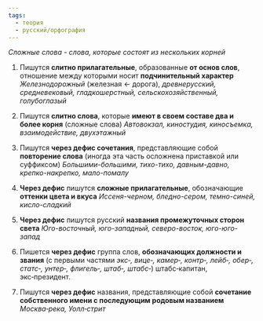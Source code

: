 ```yaml
---
tags:
  - теория
  - русский/орфография
---
```

*Сложные слова - слова, которые состоят из нескольких корней*

1. Пишутся **слитно прилагательные**, образованные **от основ слов**, отношение между которыми носит **подчинительный характер**
*Железнодорожный* (железная <- дорога), *древнерусский, средневековый, гладкошерстный, сельскохозяйственный, голубоглазый*

2. Пишутся **слитно слова**, которые **имеют в своем составе два и более корня** (сложные слова)
*Автовокзал, киностудия, киносъемка, взаимодействие, двухэтажный*

3. Пишутся **через дефис сочетания**, представляющие собой **повторение слова** (иногда эта часть осложнена приставкой или суффиксом)
*Большими-большими, тихо-тихо, давным-давно, крепко-накрепко, мало-помалу*

4. **Через дефис** пишутся **сложные прилагательные**, обозначающие **оттенки цвета и вкуса**
*Иссеня-черном, бледно-сером, темно-синей, кисло-сладкий*

5. **Через дефис** пишутся русский **названия промежуточных сторон света**
*Юго-восточный, юго-западный, северо-восток, юго-юго-запад*

6. Пишется **через дефис** группа слов, **обозначающих должности и звания** (с первыми частями *экс‑, вице‑, камер‑, контр‑, лейб‑, обер‑, статс‑, унтер‑, флигель‑, штаб‑, штабс‑*)
штабс‑капитан, экс‑президент.

7. Пишутся **через дефис** названия, представляющие собой **сочетание собственного имени с последующим родовым названием**
*Москва‑река, Уолл‑стрит*